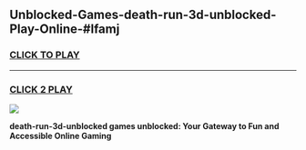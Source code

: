 
## Unblocked-Games-death-run-3d-unblocked-Play-Online-#lfamj
<h3>
<a href="https://premium.freeplayer.one?title=death-run-3d-unblocked&ref=27F">CLICK TO PLAY</a></h3>
<hr>

<h3>
<a href="https://premium.freeplayer.one?title=death-run-3d-unblocked&ref=27F">CLICK 2 PLAY</a>
  
</h3>

<a href="https://premium.freeplayer.one?title=death-run-3d-unblocked&ref=27F"><img src="https://clearcache.store/games.png"></a>


**death-run-3d-unblocked games unblocked: Your Gateway to Fun and Accessible Online Gaming**

